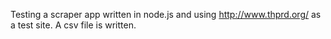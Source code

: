 Testing a scraper app written in node.js and using http://www.thprd.org/
as a test site. A csv file is written.
